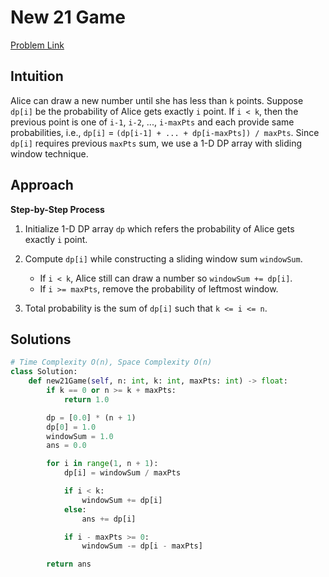 **New 21 Game**
=
[Problem Link](https://leetcode.com/problems/new-21-game/description)

## Intuition
Alice can draw a new number until she has less than `k` points. Suppose `dp[i]` be the probability of Alice gets 
exactly `i` point. If `i < k`, then the previous point is one of `i-1`, `i-2`, ..., `i-maxPts` and each provide 
same probabilities, i.e., `dp[i]` = `(dp[i-1] + ... + dp[i-maxPts]) / maxPts`. Since `dp[i]` requires previous 
`maxPts` sum, we use a 1-D DP array with sliding window technique.

## Approach
**Step-by-Step Process**

1. Initialize 1-D DP array `dp` which refers the probability of Alice gets exactly `i` point.

2. Compute `dp[i]` while constructing a sliding window sum `windowSum`.
    - If `i < k`, Alice still can draw a number so `windowSum += dp[i]`.
    - If `i >= maxPts`, remove the probability of leftmost window.

3. Total probability is the sum of `dp[i]` such that `k <= i <= n`.
  
## Solutions
```python
# Time Complexity O(n), Space Complexity O(n)
class Solution:
    def new21Game(self, n: int, k: int, maxPts: int) -> float:
        if k == 0 or n >= k + maxPts:
            return 1.0

        dp = [0.0] * (n + 1)
        dp[0] = 1.0
        windowSum = 1.0
        ans = 0.0

        for i in range(1, n + 1):
            dp[i] = windowSum / maxPts

            if i < k:
                windowSum += dp[i]
            else:
                ans += dp[i]

            if i - maxPts >= 0:
                windowSum -= dp[i - maxPts]

        return ans
```
